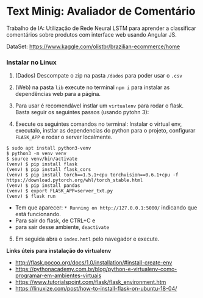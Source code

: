 # Text Minig: Avaliador de Comentário

Trabalho de IA: Utilizaçâo de Rede Neural LSTM para aprender a classificar comentários sobre produtos com interface web usando Angular JS.

DataSet: https://www.kaggle.com/olistbr/brazilian-ecommerce/home

### Instalar no Linux

1. (Dados) Descompate o zip na pasta `/dados` para poder usar o `.csv`

2. (Web) na pasta `lib` execute no terminal `npm i` para instalar as dependências web para a página.

3. Para usar é recomendável instlar um `virtualenv` para rodar o flask. Basta seguir os seguintes passos (usando pytohn 3):

4. Execute os seguintes comandos no terminal: Instalar o virtual env, executalo, instlar as dependencias do python para o projeto, configurar `FLASK_APP` e rodar o server localmente.

```
$ sudo apt install python3-venv
$ python3 -m venv venv
$ source venv/bin/activate
(venv) $ pip install flask
(venv) $ pip install flask_cors
(venv) $ pip install torch==1.5.1+cpu torchvision==0.6.1+cpu -f https://download.pytorch.org/whl/torch_stable.html
(venv) $ pip install pandas
(venv) $ export FLASK_APP=server_txt.py
(venv) $ flask run
```

+ Tem que aparecer: `* Running on http://127.0.0.1:5000/`  indicando que está funcionando.
+ Para sair do flask, de CTRL+C e 
+ para sair desse ambiente, `deactivate`

5. Em seguida abra o `index.hmtl` pelo navegador e execute.

**Links úteis para instalação do virtualenv**

+ http://flask.pocoo.org/docs/1.0/installation/#install-create-env
+ https://pythonacademy.com.br/blog/python-e-virtualenv-como-programar-em-ambientes-virtuais
+ https://www.tutorialspoint.com/flask/flask_environment.htm
+ https://linuxize.com/post/how-to-install-flask-on-ubuntu-18-04/
